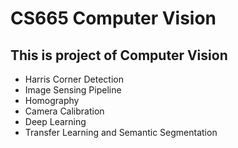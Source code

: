 

# CS665 Computer Vision 
## This is project of Computer Vision

* Harris Corner Detection
* Image Sensing Pipeline
* Homography
* Camera Calibration
* Deep Learning
* Transfer Learning and Semantic Segmentation

